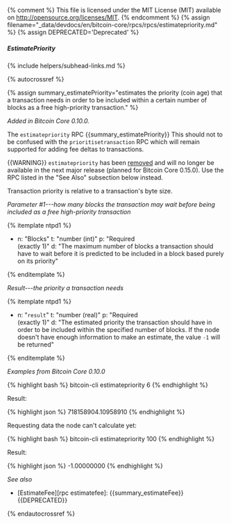 {% comment %}
This file is licensed under the MIT License (MIT) available on
http://opensource.org/licenses/MIT.
{% endcomment %}
{% assign filename="_data/devdocs/en/bitcoin-core/rpcs/rpcs/estimatepriority.md" %}
{% assign DEPRECATED='Deprecated' %}

##### EstimatePriority
{% include helpers/subhead-links.md %}

{% autocrossref %}

{% assign summary_estimatePriority="estimates the priority (coin age) that a transaction needs in order to be included within a certain number of blocks as a free high-priority transaction." %}

*Added in Bitcoin Core 0.10.0.*

The `estimatepriority` RPC {{summary_estimatePriority}} This should not to be confused with the `prioritisetransaction` RPC which will remain supported for adding fee deltas to transactions.

{{WARNING}} `estimatepriority` has been [removed](https://github.com/bitcoin/bitcoin/commit/fe282acd7604b5265762b24e531bdf1ebb1f009b) and will no longer be available in the next major release (planned for Bitcoin Core 0.15.0).  Use the RPC listed in the "See Also" subsection below instead.

Transaction priority is relative to a transaction's byte size.

*Parameter #1---how many blocks the transaction may wait before being included as a free high-priority transaction*

{% itemplate ntpd1 %}
- n: "Blocks"
  t: "number (int)"
  p: "Required<br>(exactly 1)"
  d: "The maximum number of blocks a transaction should have to wait before it is predicted to be included in a block based purely on its priority"

{% enditemplate %}

*Result---the priority a transaction needs*

{% itemplate ntpd1 %}
- n: "`result`"
  t: "number (real)"
  p: "Required<br>(exactly 1)"
  d: "The estimated priority the transaction should have in order to be included within the specified number of blocks.  If the node doesn't have enough information to make an estimate, the value `-1` will be returned"

{% enditemplate %}

*Examples from Bitcoin Core 0.10.0*

{% highlight bash %}
bitcoin-cli estimatepriority 6
{% endhighlight %}

Result:

{% highlight json %}
718158904.10958910
{% endhighlight %}

Requesting data the node can't calculate yet:

{% highlight bash %}
bitcoin-cli estimatepriority 100
{% endhighlight %}

Result:

{% highlight json %}
-1.00000000
{% endhighlight %}

*See also*

* [EstimateFee][rpc estimatefee]: {{summary_estimateFee}} {{DEPRECATED}}

{% endautocrossref %}
